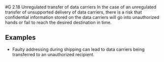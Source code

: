 #G 2.18 Unregulated transfer of data carriers
In the case of an unregulated transfer of unsupported delivery of data carriers, there is a risk that confidential information stored on the data carriers will go into unauthorized hands or fail to reach the desired destination in time.



## Examples 
* Faulty addressing during shipping can lead to data carriers being transferred to an unauthorized recipient.




